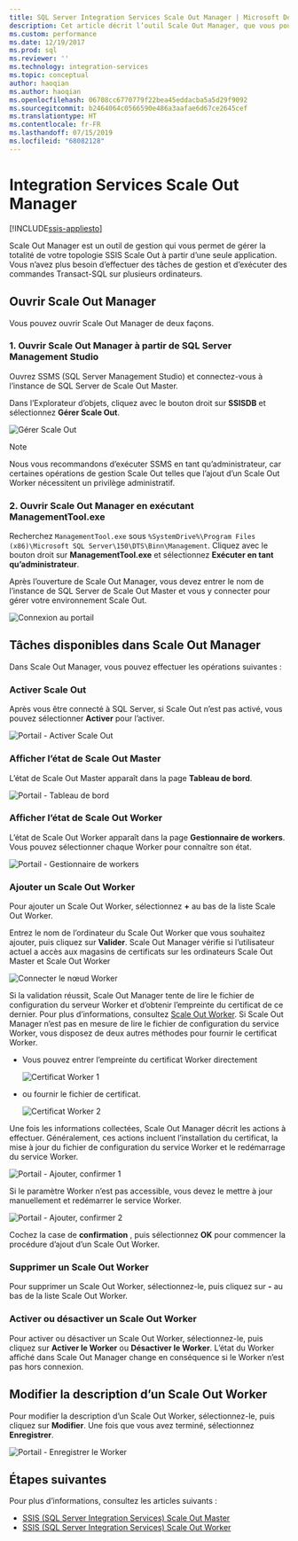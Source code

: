 ```yaml
---
title: SQL Server Integration Services Scale Out Manager | Microsoft Docs
description: Cet article décrit l’outil Scale Out Manager, que vous pouvez utiliser pour gérer SSIS Scale Out.
ms.custom: performance
ms.date: 12/19/2017
ms.prod: sql
ms.reviewer: ''
ms.technology: integration-services
ms.topic: conceptual
author: haoqian
ms.author: haoqian
ms.openlocfilehash: 06708cc6770779f22bea45eddacba5a5d29f9092
ms.sourcegitcommit: b2464064c0566590e486a3aafae6d67ce2645cef
ms.translationtype: HT
ms.contentlocale: fr-FR
ms.lasthandoff: 07/15/2019
ms.locfileid: "68082128"
---
```

# <a name="integration-services-scale-out-manager"></a>Integration Services Scale Out Manager

[!INCLUDE[ssis-appliesto](../../includes/ssis-appliesto-ssvrpluslinux-asdb-asdw-xxx.md)]



Scale Out Manager est un outil de gestion qui vous permet de gérer la totalité de votre topologie SSIS Scale Out à partir d’une seule application. Vous n’avez plus besoin d’effectuer des tâches de gestion et d’exécuter des commandes Transact-SQL sur plusieurs ordinateurs.

## <a name="open-scale-out-manager"></a>Ouvrir Scale Out Manager

Vous pouvez ouvrir Scale Out Manager de deux façons.

### <a name="1-open-scale-out-manager-from-sql-server-management-studio"></a>1. Ouvrir Scale Out Manager à partir de SQL Server Management Studio
Ouvrez SSMS (SQL Server Management Studio) et connectez-vous à l’instance de SQL Server de Scale Out Master.

Dans l’Explorateur d’objets, cliquez avec le bouton droit sur **SSISDB** et sélectionnez **Gérer Scale Out**.

![Gérer Scale Out](media/manage-scale-out.PNG)

> [!NOTE]
> Nous vous recommandons d’exécuter SSMS en tant qu’administrateur, car certaines opérations de gestion Scale Out telles que l’ajout d’un Scale Out Worker nécessitent un privilège administratif.

### <a name="2-open-scale-out-manager-by-running-managementtoolexe"></a>2. Ouvrir Scale Out Manager en exécutant ManagementTool.exe

Recherchez `ManagementTool.exe` sous `%SystemDrive%\Program Files (x86)\Microsoft SQL Server\150\DTS\Binn\Management`. Cliquez avec le bouton droit sur **ManagementTool.exe** et sélectionnez **Exécuter en tant qu’administrateur**. 

Après l’ouverture de Scale Out Manager, vous devez entrer le nom de l’instance de SQL Server de Scale Out Master et vous y connecter pour gérer votre environnement Scale Out.

![Connexion au portail](media/portal-connect-new.png)

## <a name="tasks-available-in-scale-out-manager"></a>Tâches disponibles dans Scale Out Manager
Dans Scale Out Manager, vous pouvez effectuer les opérations suivantes :

### <a name="enable-scale-out"></a>Activer Scale Out
Après vous être connecté à SQL Server, si Scale Out n’est pas activé, vous pouvez sélectionner **Activer** pour l’activer.

![Portail - Activer Scale Out](media/portal-enable-scale-out-new.PNG) 

### <a name="view-scale-out-master-status"></a>Afficher l’état de Scale Out Master
L’état de Scale Out Master apparaît dans la page **Tableau de bord**.

![Portail - Tableau de bord](media/portal-dashboard-new.PNG)

### <a name="view-scale-out-worker-status"></a>Afficher l’état de Scale Out Worker
L’état de Scale Out Worker apparaît dans la page **Gestionnaire de workers**. Vous pouvez sélectionner chaque Worker pour connaître son état.

![Portail - Gestionnaire de workers](media/portal-worker-manager-new.PNG)

### <a name="add-a-scale-out-worker"></a>Ajouter un Scale Out Worker
Pour ajouter un Scale Out Worker, sélectionnez **+** au bas de la liste Scale Out Worker. 

Entrez le nom de l’ordinateur du Scale Out Worker que vous souhaitez ajouter, puis cliquez sur **Valider**. Scale Out Manager vérifie si l’utilisateur actuel a accès aux magasins de certificats sur les ordinateurs Scale Out Master et Scale Out Worker

![Connecter le nœud Worker](media/connect-worker-new.PNG)

Si la validation réussit, Scale Out Manager tente de lire le fichier de configuration du serveur Worker et d’obtenir l’empreinte du certificat de ce dernier. Pour plus d’informations, consultez [Scale Out Worker](integration-services-ssis-scale-out-worker.md). Si Scale Out Manager n’est pas en mesure de lire le fichier de configuration du service Worker, vous disposez de deux autres méthodes pour fournir le certificat Worker. 

- Vous pouvez entrer l’empreinte du certificat Worker directement

    ![Certificat Worker 1](media/portal-cert1-new.PNG)

- ou fournir le fichier de certificat.

    ![Certificat Worker 2](media/portal-cert2-new.PNG)

Une fois les informations collectées, Scale Out Manager décrit les actions à effectuer. Généralement, ces actions incluent l’installation du certificat, la mise à jour du fichier de configuration du service Worker et le redémarrage du service Worker.

![Portail - Ajouter, confirmer 1](media/portal-add-confirm1-new.PNG)

Si le paramètre Worker n’est pas accessible, vous devez le mettre à jour manuellement et redémarrer le service Worker.

![Portail - Ajouter, confirmer 2](media/portal-add-confirm2-new.PNG)

Cochez la case de **confirmation** , puis sélectionnez **OK** pour commencer la procédure d’ajout d’un Scale Out Worker.

### <a name="delete-a-scale-out-worker"></a>Supprimer un Scale Out Worker
Pour supprimer un Scale Out Worker, sélectionnez-le, puis cliquez sur **-** au bas de la liste Scale Out Worker.

### <a name="enable-or-disable-a-scale-out-worker"></a>Activer ou désactiver un Scale Out Worker
Pour activer ou désactiver un Scale Out Worker, sélectionnez-le, puis cliquez sur **Activer le Worker** ou **Désactiver le Worker**. L’état du Worker affiché dans Scale Out Manager change en conséquence si le Worker n’est pas hors connexion.

## <a name="edit-a-scale-out-worker-description"></a>Modifier la description d’un Scale Out Worker
Pour modifier la description d’un Scale Out Worker, sélectionnez-le, puis cliquez sur **Modifier**. Une fois que vous avez terminé, sélectionnez **Enregistrer**.

![Portail - Enregistrer le Worker](media/portal-save-worker-new.PNG)

## <a name="next-steps"></a>Étapes suivantes
Pour plus d’informations, consultez les articles suivants :
-   [SSIS (SQL Server Integration Services) Scale Out Master](integration-services-ssis-scale-out-master.md)
-   [SSIS (SQL Server Integration Services) Scale Out Worker](integration-services-ssis-scale-out-worker.md)
